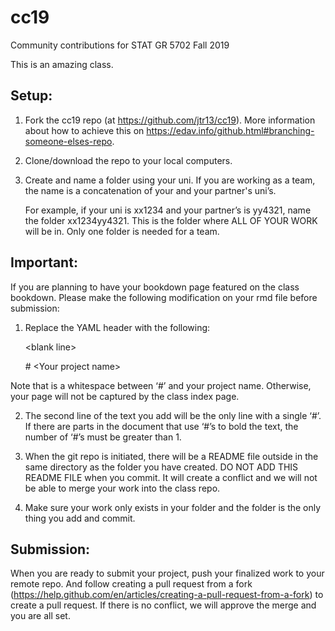 # cc19
Community contributions for STAT GR 5702 Fall 2019

This is an amazing class.

## Setup:

1. Fork the cc19 repo (at https://github.com/jtr13/cc19). More information about how to achieve this on https://edav.info/github.html#branching-someone-elses-repo.

2. Clone/download the repo to your local computers.

3. Create and name a folder using your uni. If you are working as a team, the name is a concatenation of your and your partner's uni’s. 

      For example, if your uni is xx1234 and your partner’s is yy4321, name the folder xx1234yy4321. This is the folder where ALL OF YOUR WORK will be in. Only one folder is needed for a team.



## Important:

If you are planning to have your bookdown page featured on the class bookdown. Please make the following modification on your rmd file before submission:

1. Replace the YAML header with the following:

      \<blank line\>
      
      \# \<Your project name\>

Note that is a whitespace between ‘#’ and your project name. Otherwise, your page will not be captured by the class index page.

2. The second line of the text you add will be the only line with a single ‘#’. If there are parts in the document that use ‘#’s to bold the text, the number of ‘#’s must be greater than 1. 

3. When the git repo is initiated, there will be a README file outside in the same directory as the folder you have created. DO NOT ADD THIS README FILE when you commit. It will create a conflict and we will not be able to merge your work into the class repo. 

4. Make sure your work only exists in your folder and the folder is the only thing you add and commit.



## Submission:

When you are ready to submit your project, push your finalized work to your remote repo. And follow creating a pull request from a fork (https://help.github.com/en/articles/creating-a-pull-request-from-a-fork) to create a pull request. If there is no conflict, we will approve the merge and you are all set.

